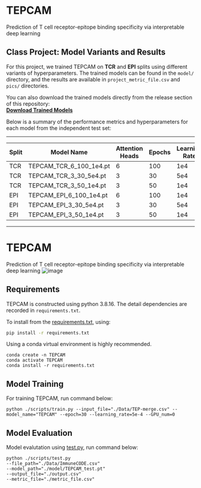# TEPCAM
Prediction of T cell receptor-epitope binding specificity via interpretable deep learning

## Class Project: Model Variants and Results

For this project, we trained TEPCAM on **TCR** and **EPI** splits using different variants of hyperparameters. The trained models can be found in the `model/` directory, and the results are available in `project_metric_file.csv` and `pics/` directories.

You can also download the trained models directly from the release section of this repository:  
[**Download Trained Models**](#)

Below is a summary of the performance metrics and hyperparameters for each model from the independent test set:

---

| Split  | Model Name                          | Attention Heads | Epochs | Learning Rate | Accuracy | AUC   | AUPR  | Recall | Precision | F1    |
|--------|-------------------------------------|-----------------|--------|---------------|----------|-------|-------|--------|-----------|-------|
| TCR    | TEPCAM_TCR_6_100_1e4.pt            | 6               | 100    | 1e4           | 0.586    | 0.644 | 0.734 | 0.817  | 0.558     | 0.664 |
| TCR    | TEPCAM_TCR_3_30_5e4.pt             | 3               | 30     | 5e4           | 0.567    | 0.613 | 0.723 | 0.802  | 0.545     | 0.649 |
| TCR    | TEPCAM_TCR_3_50_1e4.pt             | 3               | 50     | 1e4           | 0.553    | 0.599 | 0.731 | 0.857  | 0.533     | 0.657 |
| EPI    | TEPCAM_EPI_6_100_1e4.pt            | 6               | 100    | 1e4           | 0.524    | 0.583 | 0.745 | 0.953  | 0.513     | 0.667 |
| EPI    | TEPCAM_EPI_3_30_5e4.pt             | 3               | 30     | 5e4           | 0.542    | 0.579 | 0.714 | 0.799  | 0.528     | 0.636 |
| EPI    | TEPCAM_EPI_3_50_1e4.pt             | 3               | 50     | 1e4           | 0.535    | 0.574 | 0.731 | 0.880  | 0.521     | 0.655 |

---

# TEPCAM
Prediction of T cell receptor-epitope binding specificity via interpretable deep learning
![image](pics/model.png)

## Requirements
TEPCAM is constructed using python 3.8.16. The detail dependencies are recorded in `requirements.txt`.    

To install from the [requirements.txt](requirements.txt), using:     

```bash
pip install -r requirements.txt
```   

Using a conda virtual environment is highly recommended.

``` console
conda create -n TEPCAM
conda activate TEPCAM
conda install -r requirements.txt
```

## Model Training
For training TEPCAM, run command below:
```commandline
python ./scripts/train.py --input_file="./Data/TEP-merge.csv" --model_name="TEPCAM" --epoch=30 --learning_rate=5e-4 --GPU_num=0
```
## Model Evaluation
Model evalutation using [test.py](./scripts/test.py), run command below:
```commandline
python ./scripts/test.py 
--file_path="./Data/ImmuneCODE.csv" 
--model_path="./model/TEPCAM_test.pt" 
--output_file="./output.csv" 
--metric_file="./metric_file.csv"
```
